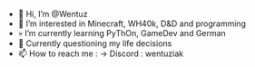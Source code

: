 - 👋 Hi, I’m @Wentuz
- 🦔 I’m interested in Minecraft, WH40k, D&D and programming
- 💀 I’m currently learning PyThOn, GameDev and German
- 🍄 Currently questioning my life decisions
- 📫 How to reach me :
        -> Discord : wentuziak

<!---
Wentuz/Wentuz is a ✨ special ✨ repository because its `README.md` (this file) appears on your GitHub profile.
You can click the Preview link to take a look at your changes.
--->
